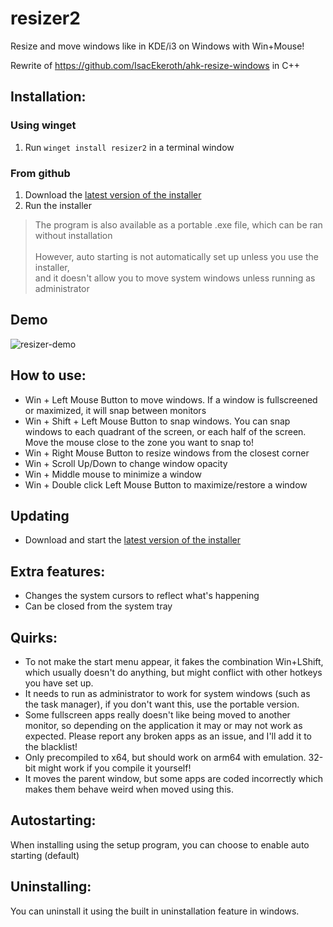 # resizer2

Resize and move windows like in KDE/i3 on Windows with Win+Mouse!

Rewrite of https://github.com/IsacEkeroth/ahk-resize-windows in C++

## Installation:

### Using winget

1. Run `winget install resizer2` in a terminal window

### From github

1. Download the [latest version of the installer](https://github.com/alvesvaren/resizer2/releases/latest/download/resizer2-setup.exe)
2. Run the installer

> The program is also available as a portable .exe file, which can be ran without installation<br><br>
> However, auto starting is not automatically set up unless you use the installer,<br>
> and it doesn't allow you to move system windows unless running as administrator

## Demo

![resizer-demo](https://github.com/user-attachments/assets/b1eb583f-3b3b-413b-b7a4-c431f06baee0)

## How to use:

- Win + Left Mouse Button to move windows. If a window is fullscreened or maximized, it will snap between monitors
- Win + Shift + Left Mouse Button to snap windows. 
  You can snap windows to each quadrant of the screen, or each half of the screen. Move the mouse close to the zone you want to snap to!
- Win + Right Mouse Button to resize windows from the closest corner
- Win + Scroll Up/Down to change window opacity
- Win + Middle mouse to minimize a window
- Win + Double click Left Mouse Button to maximize/restore a window

## Updating

- Download and start the [latest version of the installer](https://github.com/alvesvaren/resizer2/releases/latest/download/resizer2-setup.exe)

## Extra features:

- Changes the system cursors to reflect what's happening
- Can be closed from the system tray

## Quirks:

- To not make the start menu appear, it fakes the combination Win+LShift, which usually doesn't do anything, but might conflict with other hotkeys you have set up.
- It needs to run as administrator to work for system windows (such as the task manager), if you don't want this, use the portable version.
- Some fullscreen apps really doesn't like being moved to another monitor, so depending on the application it may or may not work as expected. Please report any broken apps as an issue, and I'll add it to the blacklist!
- Only precompiled to x64, but should work on arm64 with emulation. 32-bit might work if you compile it yourself!
- It moves the parent window, but some apps are coded incorrectly which makes them behave weird when moved using this.

## Autostarting:

When installing using the setup program, you can choose to enable auto starting (default)

## Uninstalling:

You can uninstall it using the built in uninstallation feature in windows.
